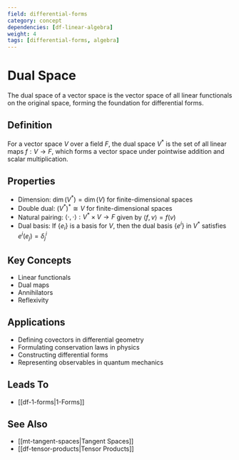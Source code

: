 ```yaml
---
field: differential-forms
category: concept
dependencies: [df-linear-algebra]
weight: 4
tags: [differential-forms, algebra]
---
```


# Dual Space

The dual space of a vector space is the vector space of all linear functionals on the original space, forming the foundation for differential forms.

## Definition
For a vector space $V$ over a field $F$, the dual space $V^*$ is the set of all linear maps $f: V \to F$, which forms a vector space under pointwise addition and scalar multiplication.

## Properties
- Dimension: $\dim(V^*) = \dim(V)$ for finite-dimensional spaces
- Double dual: $(V^*)^* \cong V$ for finite-dimensional spaces
- Natural pairing: $\langle \cdot, \cdot \rangle: V^* \times V \to F$ given by $\langle f, v \rangle = f(v)$
- Dual basis: If $\{e_i\}$ is a basis for $V$, then the dual basis $\{e^i\}$ in $V^*$ satisfies $e^i(e_j) = \delta^i_j$

## Key Concepts
- Linear functionals
- Dual maps
- Annihilators
- Reflexivity

## Applications
- Defining covectors in differential geometry
- Formulating conservation laws in physics
- Constructing differential forms
- Representing observables in quantum mechanics

## Leads To
- [[df-1-forms|1-Forms]]

## See Also
- [[mt-tangent-spaces|Tangent Spaces]]
- [[df-tensor-products|Tensor Products]]